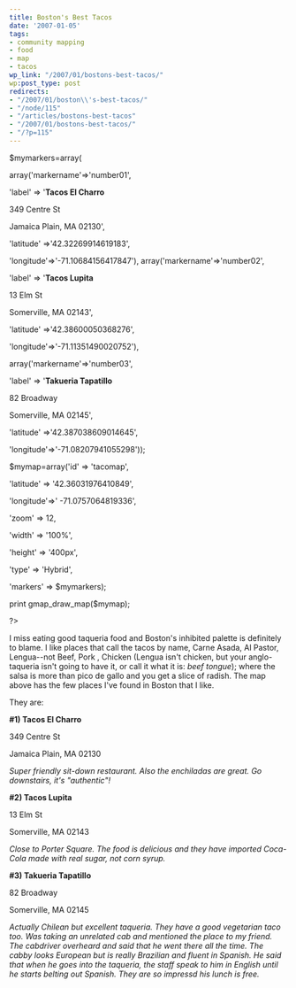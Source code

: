 ```yaml
---
title: Boston's Best Tacos
date: '2007-01-05'
tags:
- community mapping
- food
- map
- tacos
wp_link: "/2007/01/bostons-best-tacos/"
wp:post_type: post
redirects:
- "/2007/01/boston\\'s-best-tacos/"
- "/node/115"
- "/articles/bostons-best-tacos"
- "/2007/01/bostons-best-tacos/"
- "/?p=115"
---
```


$mymarkers=array(

array('markername'=>'number01',

'label' => '**Tacos El Charro**

349 Centre St

Jamaica Plain, MA 02130',

'latitude' =>'42.32269914619183',

'longitude'=>'-71.10684156417847'), array('markername'=>'number02',

'label' => '**Tacos Lupita**

13 Elm St

Somerville, MA 02143',

'latitude' =>'42.38600050368276',

'longitude'=>'-71.11351490020752'),

array('markername'=>'number03',

'label' => '**Takueria Tapatillo**

82 Broadway

Somerville, MA 02145',

'latitude' =>'42.387038609014645',

'longitude'=>'-71.08207941055298'));

$mymap=array('id' => 'tacomap',

'latitude' => '42.36031976410849',

'longitude'=>' -71.0757064819336',

'zoom' => 12,

'width' => '100%',

'height' => '400px',

'type' => 'Hybrid',

'markers' => $mymarkers);

print gmap\_draw\_map($mymap);

?>

I miss eating good taqueria food and Boston's inhibited palette is definitely to blame. I like places that call the tacos by name, Carne Asada, Al Pastor, Lengua--not Beef, Pork , Chicken (Lengua isn't chicken, but your anglo-taqueria isn't going to have it, or call it what it is: _beef tongue_); where the salsa is more than pico de gallo and you get a slice of radish. The map above has the few places I've found in Boston that I like.

They are:

**#1) Tacos El Charro**

349 Centre St

Jamaica Plain, MA 02130

_Super friendly sit-down restaurant. Also the enchiladas are great. Go downstairs, it's "authentic"!_

**#2) Tacos Lupita**

13 Elm St

Somerville, MA 02143

_Close to Porter Square. The food is delicious and they have imported Coca-Cola made with real sugar, not corn syrup._

**#3) Takueria Tapatillo**

82 Broadway

Somerville, MA 02145

_Actually Chilean but excellent taqueria. They have a good vegetarian taco too. Was taking an unrelated cab and mentioned the place to my friend. The cabdriver overheard and said that he went there all the time. The cabby looks European but is really Brazilian and fluent in Spanish. He said that when he goes into the taqueria, the staff speak to him in English until he starts belting out Spanish. They are so impressd his lunch is free._
